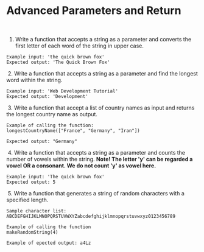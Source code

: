 # Advanced Parameters and Return
​
1. Write a function that accepts a string as a parameter and converts the first letter of each word of the string in upper case.
​
```
Example input: 'the quick brown fox'
Expected output: 'The Quick Brown Fox'
```
​
2. Write a function that accepts a string as a parameter and find the longest word within the string.
​
```
Example input: 'Web Development Tutorial'
Expected output: 'Development'
```
​
3. Write a function that accept a list of country names as input and returns the longest country name as output.
​
```
Example of calling the function:
longestCountryName(["France", "Germany", "Iran"])
​
Expected output: "Germany"
```
​
4. Write a function that accepts a string as a parameter and counts the number of vowels within the string. **Note! The letter 'y' can be regarded a vowel OR a consonant. We do not count 'y' as vowel here.**
​
```
Example input: 'The quick brown fox'
Expected output: 5
```
​
5. Write a function that generates a string of random characters with a specified length.
​
```
Sample character list: ABCDEFGHIJKLMNOPQRSTUVWXYZabcdefghijklmnopqrstuvwxyz0123456789
​
Example of calling the function
makeRandomString(4)
​
Example of epected output: a4Lz
```